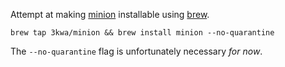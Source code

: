 Attempt at making [minion](https://github.com/3kwa/minion) installable using [brew](https://brew.sh).

`brew tap 3kwa/minion && brew install minion --no-quarantine`

The `--no-quarantine` flag is unfortunately necessary _for now_.
